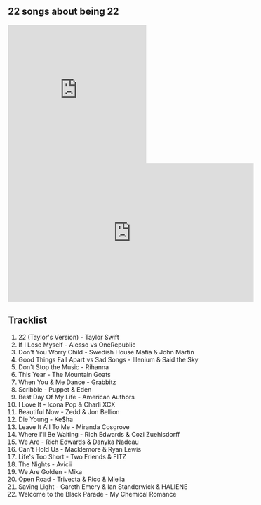 ## 22 songs about being 22


<iframe width="315" height="315" scrolling="no" frameborder="no" allow="autoplay" src="https://w.soundcloud.com/player/?url=https%3A//api.soundcloud.com/tracks/1450909384&color=%23ff5500&auto_play=false&hide_related=false&show_comments=true&show_user=true&show_reposts=false&show_teaser=true&visual=true"></iframe> <iframe width="560" height="315" src="https://www.youtube.com/embed/r1Zx03kLuDE?si=RJFTSeAiTv5HHIep" title="YouTube video player" frameborder="0" allow="accelerometer; autoplay; clipboard-write; encrypted-media; gyroscope; picture-in-picture; web-share" allowfullscreen></iframe>

## Tracklist

1. 22 (Taylor's Version) - Taylor Swift
2. If I Lose Myself - Alesso vs OneRepublic
3. Don't You Worry Child - Swedish House Mafia & John Martin
4. Good Things Fall Apart vs Sad Songs - Illenium & Said the Sky
5. Don't Stop the Music - Rihanna
6. This Year - The Mountain Goats
7. When You & Me Dance - Grabbitz
8. Scribble - Puppet & Eden
9. Best Day Of My Life - American Authors
10. I Love It - Icona Pop & Charli XCX
11. Beautiful Now - Zedd & Jon Bellion
12. Die Young - Ke$ha
13. Leave It All To Me - Miranda Cosgrove
14. Where I'll Be Waiting - Rich Edwards & Cozi Zuehlsdorff
15. We Are - Rich Edwards & Danyka Nadeau
16. Can't Hold Us - Macklemore & Ryan Lewis
17. Life's Too Short - Two Friends & FITZ
18. The Nights - Avicii
19. We Are Golden - Mika
20. Open Road - Trivecta & Rico & Miella
21. Saving Light - Gareth Emery & Ian Standerwick & HALIENE
22. Welcome to the Black Parade - My Chemical Romance